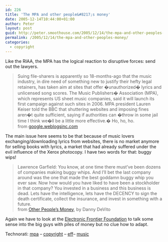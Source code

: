 ```yaml
---
id: 226
title: 'The MPA and other people&#8217;s money'
date: 2005-12-14T10:44:00+01:00
author: Peter
layout: post
guid: http://peter.smoothouse.com/2005/12/14/the-mpa-and-other-peoples-money/
permalink: /2005/12/14/the-mpa-and-other-peoples-money/
categories:
  - copyright
---
```

Like the RIAA, the MPA has the logical reaction to disruptive forces: send out the lawyers.

> Suing file-sharers is apparently so 18-months-ago that the music industry, in dire need of something new to justify their hefty legal retainers, has taken aim at sites that offer �unauthorized� lyrics and unlicensed song scores. The Music Publishers� Association (MPA), which represents US sheet music companies, said it will launch its first campaign against such sites in 2006. MPA president Lauren Keiser told the BBC that shuttering websites and imposing fines aren�t quite sufficient, saying if authorities can �throw in some jail time I think we�ll be a little more effective.� Ho, ho, ho.  
> from [google.weblogsinc.com](http://google.weblogsinc.com/entry/1234000470072070) 

The main issue here seems to be that because of music lovers exchanging/downloading lyrics from websites, there is no market anymore for selling books with lyrics, a market that had already suffered under the evil influence of the Xerox photocopy. I have two words for that: buggy wips!

> Lawrence Garfield: You know, at one time there must&#8217;ve been dozens of companies making buggy whips. And I&#8217;ll bet the last company around was the one that made the best goddamn buggy whip you ever saw. Now how would you have liked to have been a stockholder in that company? You invested in a business and this business is dead. Lets have the intelligence, lets have the DECENCY to sign the death certificate, collect the insurance, and invest in something with a future.  
> from [Other People&#8217;s Money](http://www.imdb.com/title/tt0102609/), by Danny DeVito

Again we have to look at the [Electronic Frontier Foundation](http://www.eff.org/deeplinks/archives/004246.php) to talk some sense into the big guys with piles of money but no clue how to adapt.

Technorati: <a href="http://technorati.com/tag/mpa" rel="tag">mpa</a> &#8211; <a href="http://technorati.com/tag/copyright" rel="tag">copyright</a> &#8211; <a href="http://technorati.com/tag/eff" rel="tag">eff</a>&#8211; <a href="http://technorati.com/tag/music" rel="tag">music</a>